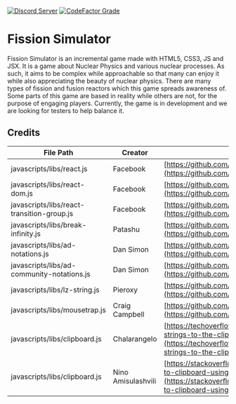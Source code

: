 [![Discord Server](https://img.shields.io/discord/579354150639370348?color=7389D8&label=Discord&labelColor=6A7EC2&logo=discord&logoColor=FFFFFF&style=plastic)](https://discord.gg/RyQwwzW)
[![CodeFactor Grade](https://img.shields.io/codefactor/grade/github/redfire75369/fission-simulator/overhaul-dev?label=CodeFactor&labelColor=5D5D5D&logo=codefactor&logoColor=50D690&style=plastic)](https://www.codefactor.io/repository/github/redfire75369/fission-simulator/branches/overhaul-indev)

# Fission Simulator
Fission Simulator is an incremental game made with HTML5, CSS3, JS and JSX. It is a game about Nuclear Physics and various nuclear processes. As such, it aims to be complex while approachable so that many can enjoy it while also appreciating the beauty of nuclear physics.
There are many types of fission and fusion reactors which this game spreads awareness of. Some parts of this game are based in reality while others are not, for the purpose of engaging players. Currently, the game is in development and we are looking for testers to help balance it.

## Credits
| File Path | Creator | Website |
| ------------- | ------------ | ------------ |
| javascripts/libs/react.js | Facebook | [https://github.com/facebook/react](https://github.com/facebook/react) |
| javascripts/libs/react-dom.js | Facebook | [https://github.com/facebook/react](https://github.com/facebook/react) |
| javascripts/libs/react-transition-group.js | Facebook | [https://github.com/reactjs/react-transition-group](https://github.com/reactjs/react-transition-group) |
| javascripts/libs/break-infinity.js | Patashu | [https://github.com/Patashu/break_infinity.js](https://github.com/Patashu/break_infinity.js)|
| javascripts/libs/ad-notations.js | Dan Simon | [https://github.com/antimatter-dimensions/notations/](https://github.com/antimatter-dimensions/notations) |
| javascripts/libs/ad-community-notations.js | Dan Simon | [https://github.com/antimatter-dimensions/notations](https://github.com/antimatter-dimensions/notations) |
| javascripts/libs/lz-string.js | Pieroxy | [https://github.com/pieroxy/lz-string](https://github.com/pieroxy/lz-string) |
| javascripts/libs/mousetrap.js | Craig Campbell | [https://github.com/ccampbell/mousetrap](https://github.com/ccampbell/mousetrap) |
| javascripts/libs/clipboard.js | Chalarangelo | [https://techoverflow.net/2018/03/30/copying-strings-to-the-clipboard-using-pure-javascript/](https://techoverflow.net/2018/03/30/copying-strings-to-the-clipboard-using-pure-javascript/) |
| javascripts/libs/clipboard.js | Nino Amisulashvili | [https://stackoverflow.com/questions/34045777/copy-to-clipboard-using-javascript-in-ios/](https://stackoverflow.com/questions/34045777/copy-to-clipboard-using-javascript-in-ios/) |

<!--
	| javascripts/libs/katex.js | KaTeX | [https://github.com/KaTeX/KaTeX](https://github.com/KaTeX/KaTeX)|
	| stylesheets/katex.css| KaTeX | [https://github.com/KaTeX/KaTeX](https://github.com/KaTeX/KaTeX)|
	| javascripts/libs/auto-render.js | KaTeX | [https://github.com/KaTeX/KaTeX](https://github.com/KaTeX/KaTeX) |
	| javascripts/newsrelay.js | Hevipelle | [https://github.com/IvarK/IvarK.github.io](https://github.com/IvarK/IvarK.github.io) |
-->
